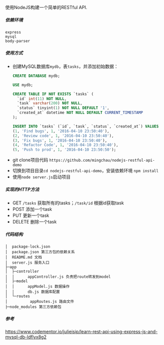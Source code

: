 使用NodeJS构建一个简单的RESTful API.

##### 依赖环境
```
express
mysql
body-parser
```

##### 使用方式
- 创建MySQL数据库`mydb`，表`tasks`，并添加初始数据：
    ```sql
    CREATE DATABASE mydb;
    
    USE mydb;
    
    CREATE TABLE IF NOT EXISTS `tasks` (
      `id` int(11) NOT NULL,
      `task` varchar(200) NOT NULL,
      `status` tinyint(1) NOT NULL DEFAULT '1',
      `created_at` datetime NOT NULL DEFAULT CURRENT_TIMESTAMP
    );
    
    INSERT INTO `tasks` (`id`, `task`, `status`, `created_at`) VALUES
    (1, 'Find bugs', 1, '2016-04-10 23:50:40'),
    (2, 'Review code', 1, '2016-04-10 23:50:40'),
    (3, 'Fix bugs', 1, '2016-04-10 23:50:40'),
    (4, 'Refactor Code', 1, '2016-04-10 23:50:40'),
    (5, 'Push to prod', 1, '2016-04-10 23:50:50');
    ```
- git clone项目代码 `https://github.com/mingchau/nodejs-restful-api-demo`
- 切换到项目目录`cd nodejs-restful-api-demo`，安装依赖环境 `npm install`
- 使用`node server.js`启动项目

##### 实现的HTTP方法
- GET `/tasks` 获取所有的tasks；`/task/id` 根据id获取task
- POST 添加一个task
- PUT  更新一个task
- DELETE 删除一个task


##### 代码结构
```
│  package-lock.json 
│  package.json 第三方包的依赖关系
│  README.md 文档
│  server.js 服务入口
├─app
│  ├─controller
│  │      appController.js 负责把route转发到model
│  ├─model
│  │      appModel.js 数据操作
│  │      db.js 数据库配置
│  └─routes
│          appRoutes.js 路由文件
├─node_modules 第三方依赖包
```


##### 参考
https://www.codementor.io/julieisip/learn-rest-api-using-express-js-and-mysql-db-ldflyx8g2
